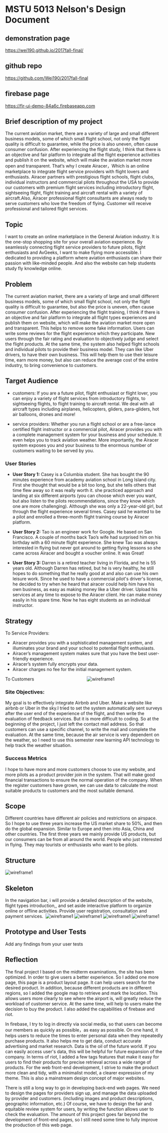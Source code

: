 # MSTU 5013 Nelson's Design Document

## demonstration page
https://wei190.github.io/2017fall-final/

## github repo
https://github.com/Wei190/2017fall-final

## firebase page
https://fir-ui-demo-84a6c.firebaseapp.com

## Brief description of my project
The current aviation market, there are a variety of large and small different business models, some of which small flight school, not only the flight quality is difficult to guarantee, while the price is also uneven, often cause consumer confusion. After experiencing the flight study, I think that there is an objective and fair platform to integrate all the flight experience activities and publish it on the website, which will make the aviation market more open and transparent.
That‘s why I create Airacer，Which is an online marketplace to integrate flight service providers with flight lovers and enthusiasts. Airacer partners with prestigious flight schools, flight clubs, individual instructors and commercial pilots throughout the USA to provide our customers with premium flight services including introductory flight, sightseeing flight, flight training and aircraft rental with a variety of aircraft.Also, Airacer professional flight consultants are always ready to serve customers who love the freedom of flying. Customer will receive professional and tailored flight services.

## Topic
I want to create an online marketplace in the General Aviation industry. It is the one-stop shopping site for your overall aviation experience. By seamlessly connecting flight service providers to future pilots, flight enthusiasts and AvGeeks, I want to make flying more accessible. I dedicated to providing a platform where aviation enthusiasts can share their passion with like-minded people. And also the website can help students study fly knowledge online.

## Problem
The current aviation market, there are a variety of large and small different business models, some of which small flight school, not only the flight quality is difficult to guarantee, but also the price is uneven, often cause consumer confusion. After experiencing the flight training, I think if there is an objective and fair platform to integrate all flight types experiences and publish them on website, which will make the aviation market more open and transparent. This helps to remove some fake information. Users can write some reviews for the flight experience which they participate. New users through the fair rating and evaluation to objectively judge and select the flight products.
At the same time, the system also helped flight schools and individual pilots to provide their business model. They can like Uber drivers, to have their own business. This will help them to use their leisure time, earn more money, but also can reduce the average cost of the entire industry, to bring convenience to customers.

## Target Audience
* customers:
If you are a future pilot, flight enthusiast or flight lover, you can enjoy a variety of flight services from introductory flights, to sightseeing flights, to flight training to aircraft rental. We deal with all aircraft types including airplanes, helicopters, gliders, para-gliders, hot air balloons, drones and more!

* service providers:
Whether you run a flight school or are a free-lance certified flight instructor or a commercial pilot, Airacer provides you with a complete management system for your business and your schedule. It even helps you to track aviation weather. More importantly, the Airacer system exposes you and your business to the enormous number of customers waiting to be served by you.

### User Stories
- **User Story 1:**
Casey is a Columbia student. She has bought the 90 minutes experience from academy aviation school in Long Island city. First she thought that would be a bit too long, but she tells  others that time flew away so it was really worth it. she practiced approach and landing at six different airports (you can choose which ever you want, but also listen to the pilots recommendations, since they know which one are more challenging). Although she was only a 22-year-old girl, but through the flight experience several times. Casey said he wanted to be a pilot and enrolled a three-month flight training course by Airacer platform.

- **User Story 2:**
Tao is an engineer work for Google. He based on San Francisco. A couple of months back Tao’s wife had surprised him on his birthday with a 60 minute flight experience. She knew Tao was always interested in flying but never got around to getting flying lessons so she came across Airacer and bought a voucher online. It was Great!

- **User Story 3:**
Darren is a retired teacher living in Florida, and he is 55 years old. Although Darren has retired, but he is very healthy, he still hopes to do something that he really good at and  also can use his own leisure work. Since he used to have a commercial pilot's driver's license, he decided to try when he heard that airacer could help him have his own business, as easy as making money like a Uber driver. Upload his services at any time to expose to the Airacer client. He can make money easily in his spare time. Now he has eight students as an individual instructor.

## Strategy
To Service Providers:
* Airacer provides you with a sophisticated management system, and illuminates your brand and your school to potential flight enthusiasts.
* Airacer’s management system makes sure that you have the best user-friendly experience.
* Airacer’s system fully encrypts your data.
* Airacer charges no fee for the initial management system.

To Customers                                          
![wireframe1](img/S1.png)

### Site Objectives:
My goal is to effectively integrate Airbnb and Uber. Make a website like airbnb or Uber in the sky.I tried to set the system automatically sent surveys after the user end of the experience of the flight, and then write the evaluation of feedback services. But it is more difficult to coding. So at the beginning of the project, I just left the contact mail address. So that customers can use a specific channel, to write the mail and complete the evaluation. At the same time, because the air service is very dependent on the weather, so I need to use this semester new learning API technology to help track the weather situation.


### Success Metrics
I hope to have more and more customers choose to use my website, and more pilots as a product provider join in the system. That will make good financial transactions to ensure the normal operation of the company. When the register customers have grown, we can use data to calculate the most suitable products to customers and the most suitable demand.

## Scope
Different countries have different air policies and restrictions on airspace. So I hope to use three years increase the US market share to 50%, and then do the global expansion. Similar to Europe and then into Asia, China and other countries. The first three years we mainly provide US products, but our consumers can be from all around the world. People who just interested in flying. They may tourists or enthusiasts who want to be pilots.

## Structure
![wireframe1](img/S2.png)


## Skeleton
In the navigation bar, i will provide a detailed description of the website, flight types introduction,, and set aside interactive platform to organize online or offline activities. Provide user registration, consultation and payment services. 
![wireframe1](img/S3.png)
![wireframe1](img/S4.png)
![wireframe1](img/S5.png)
![wireframe1](img/S6.png)

## Prototype and User Tests
Add any findings from your user tests

## Reflection
The final project I based on the midterm examinations, the site has been optimized. In order to give users a better experience. So I added one more page, this page is a product layout page. It can help users search for the desired product. In addition, because different products are in different regions, so I added the google map to retrieve and mark the location. This allows users more clearly to see where the airport is, will greatly reduce the workload of customer service. At the same time, will  help to users make the  decision to buy the product.
 I also added the capabilities of firebase and riot.

In firebase, I try to log in directly via social media, so that users can become our members as quickly as possible，as easy as possible. On one hand, it helps users to reduce the times to enter personal data when they repeatedly purchase products. It also helps me to get  data, conduct accurate advertising and market research. Data is the oil of the future world. If you can easily access user's data, this will be helpful for future expansion of the company.
In terms of riot, I added a few tags features that make it easy for users to find their products for precise retrieval across a wide range of products.
For the web front-end development, I strive to make the product more clean and tidy, with a minimalist model, a clearer expression of my theme. This is also a mainstream design concept of major websites.

There is still a long way to go in developing back-end web pages. We need to design the pages for providers sign up, and manage the data uploaded by provider and customers. (including images and product descriptions, geographic information, etc.) Of course, we have to design the fair and equitable review system for users, by writing the function allows user to check the evaluation. The amount of this project goes far beyond the development of front-end pages, so I still need some time to fully improve the production of this web page.
